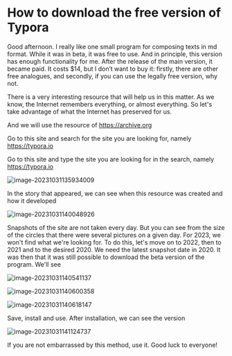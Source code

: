 # How to download the free version of Typora

Good afternoon. I really like one small program for composing texts in md format. While it was in beta, it was free to use. And in principle, this version has enough functionality for me. After the release of the main version, it became paid. It costs $14, but I don’t want to buy it: firstly, there are other free analogues, and secondly, if you can use the legally free version, why not.

There is a very interesting resource that will help us in this matter. As we know, the Internet remembers everything, or almost everything. So let's take advantage of what the Internet has preserved for us.

And we will use the resource of https://archive.org

Go to this site and search for the site you are looking for, namely https://typora.io

Go to this site and type the site you are looking for in the search, namely https://typora.io

![image-20231031135934009](.\README.assets\image-20231031135934009-1698751528447.png)

In the story that appeared, we can see when this resource was created and how it developed

![image-20231031140048926](.\README.assets\image-20231031140048926-1698751528448.png)

Snapshots of the site are not taken every day. But you can see from the size of the circles that there were several pictures on a given day. For 2023, we won't find what we're looking for. To do this, let's move on to 2022, then to 2021 and to the desired 2020. We need the latest snapshot date in 2020. It was then that it was still possible to download the beta version of the program. We'll see

![image-20231031140541137](.\README.assets\image-20231031140541137-1698751528448.png)



![image-20231031140600358](.\README.assets\image-20231031140600358-1698751528448.png)

![image-20231031140618147](.\README.assets\image-20231031140618147-1698751528448.png)

Save, install and use. After installation, we can see the version

![image-20231031141124737](.\README.assets\image-20231031141124737-1698751528448.png)

If you are not embarrassed by this method, use it. Good luck to everyone!

